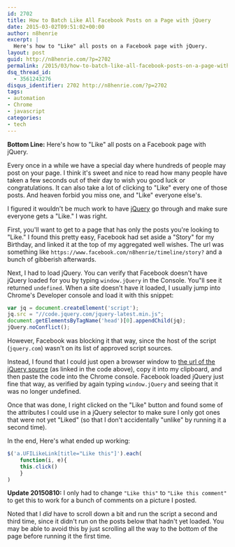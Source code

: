 ```yaml
---
id: 2702
title: How to Batch Like All Facebook Posts on a Page with jQuery
date: 2015-03-02T09:51:02+00:00
author: n8henrie
excerpt: |
  Here's how to "Like" all posts on a Facebook page with jQuery.
layout: post
guid: http://n8henrie.com/?p=2702
permalink: /2015/03/how-to-batch-like-all-facebook-posts-on-a-page-with-jquery-2/
dsq_thread_id:
  - 3561243276
disqus_identifier: 2702 http://n8henrie.com/?p=2702
tags:
- automation
- Chrome
- javascript
categories:
- tech
---
```

**Bottom Line:** Here's how to "Like" all posts on a Facebook page with jQuery.<!--more-->

Every once in a while we have a special day where hundreds of people may post on your page. I think it's sweet and nice to read how many people have taken a few seconds out of their day to wish you good luck or congratulations. It can also take a lot of clicking to "Like" every one of those posts. And heaven forbid you miss one, and "Like" everyone else's.

I figured it wouldn't be much work to have <a href="http://jquery.com/" target="_blank">jQuery</a> go through and make sure everyone gets a "Like." I was right.

First, you'll want to get to a page that has only the posts you're looking to "Like." I found this pretty easy, Facebook had set aside a "Story" for my Birthday, and linked it at the top of my aggregated well wishes. The url was something like `https://www.facebook.com/n8henrie/timeline/story?` and a bunch of gibberish afterwards.

Next, I had to load jQuery. You can verify that Facebook doesn't have jQuery loaded for you by typing `window.jQuery` in the Console. You"ll see it returned `undefined`. When a site doesn't have it loaded, I usually jump into Chrome's Developer console and load it with this snippet:

```javascript
var jq = document.createElement('script');
jq.src = "//code.jquery.com/jquery-latest.min.js";
document.getElementsByTagName('head')[0].appendChild(jq);
jQuery.noConflict();
```

However, Facebook was blocking it that way, since the host of the script (`jquery.com`) wasn't on its list of approved script sources.

Instead, I found that I could just open a browser window to <a href="//code.jquery.com/jquery-latest.min.js" target="_blank">the url of the jQuery source</a> (as linked in the code above), copy it into my clipboard, and then paste the code into the Chrome console. Facebook loaded jQuery just fine that way, as verified by again typing `window.jQuery` and seeing that it was no longer undefined.

Once that was done, I right clicked on the "Like" button and found some of the attributes I could use in a jQuery selector to make sure I only got ones that were not yet "Liked" (so that I don't accidentally "unlike" by running it a second time).

In the end, Here's what ended up working:

```javascript
$('a.UFILikeLink[title="Like this"]').each(
    function(i, e){
    this.click()
    }
)
```

**Update 20150810:** I only had to change `"Like this"` to `"Like this comment"` to get this to work for a bunch of comments on a picture I posted.

Noted that I _did_ have to scroll down a bit and run the script a second and third time, since it didn't run on the posts below that hadn't yet loaded. You may be able to avoid this by just scrolling all the way to the bottom of the page before running it the first time.
